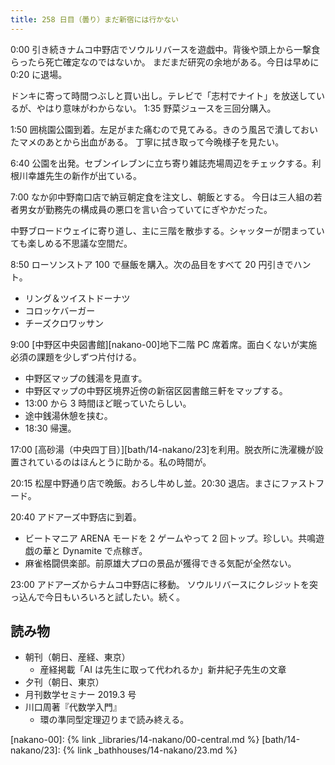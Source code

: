 ```yaml
---
title: 258 日目（曇り）まだ新宿には行かない
---
```


0:00 引き続きナムコ中野店でソウルリバースを遊戯中。背後や頭上から一撃食らったら死亡確定なのではないか。
まだまだ研究の余地がある。今日は早めに 0:20 に退場。

ドンキに寄って時間つぶしと買い出し。テレビで「志村でナイト」を放送しているが、やはり意味がわからない。
1:35 野菜ジュースを三回分購入。

1:50 囲桃園公園到着。左足がまた痛むので見てみる。きのう風呂で潰しておいたマメのあとから出血がある。
丁寧に拭き取って今晩様子を見たい。

6:40 公園を出発。セブンイレブンに立ち寄り雑誌売場周辺をチェックする。利根川幸雄先生の新作が出ている。

7:00 なか卯中野南口店で納豆朝定食を注文し、朝飯とする。
今日は三人組の若者男女が勤務先の構成員の悪口を言い合っていてにぎやかだった。

中野ブロードウェイに寄り道し、主に三階を散歩する。シャッターが閉まっていても楽しめる不思議な空間だ。

8:50 ローソンストア 100 で昼飯を購入。次の品目をすべて 20 円引きでハント。

* リング＆ツイストドーナツ
* コロッケバーガー
* チーズクロワッサン

9:00 [中野区中央図書館][nakano-00]地下二階 PC 席着席。面白くないが実施必須の課題を少しずつ片付ける。

* 中野区マップの銭湯を見直す。
* 中野区マップの中野区境界近傍の新宿区図書館三軒をマップする。
* 13:00 から 3 時間ほど眠っていたらしい。
* 途中銭湯休憩を挟む。
* 18:30 帰還。

17:00 [高砂湯（中央四丁目）][bath/14-nakano/23]を利用。脱衣所に洗濯機が設置されているのはほんとうに助かる。私の時間が。

20:15 松屋中野通り店で晩飯。おろし牛めし並。20:30 退店。まさにファストフード。

20:40 アドアーズ中野店に到着。

* ビートマニア ARENA モードを 2 ゲームやって 2 回トップ。珍しい。共鳴遊戯の華と Dynamite で点稼ぎ。
* 麻雀格闘倶楽部。前原雄大プロの景品が獲得できる気配が全然ない。

23:00 アドアーズからナムコ中野店に移動。
ソウルリバースにクレジットを突っ込んで今日もいろいろと試したい。続く。

## 読み物

* 朝刊（朝日、産経、東京）
  * 産経掲載「AI は先生に取って代われるか」新井紀子先生の文章
* 夕刊（朝日、東京）
* 月刊数学セミナー 2019.3 号
* 川口周著『代数学入門』
  * 環の準同型定理辺りまで読み終える。

[nakano-00]: {% link _libraries/14-nakano/00-central.md %}
[bath/14-nakano/23]: {% link _bathhouses/14-nakano/23.md %}
